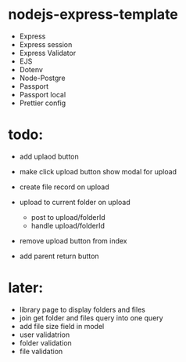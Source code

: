 # nodejs-express-template

-   Express
-   Express session
-   Express Validator
-   EJS
-   Dotenv
-   Node-Postgre
-   Passport
-   Passport local
-   Prettier config


# todo:

- add uplaod button
- make click upload button show modal for upload
- create file record on upload
- upload to current folder on upload
    - post to upload/folderId
    - handle upload/folderId

- remove upload button from index
- add parent return button

# later:
- library page to display folders and files
- join get folder and files query into one query
- add file size field in model
- user validatrion
- folder validation
- file validation